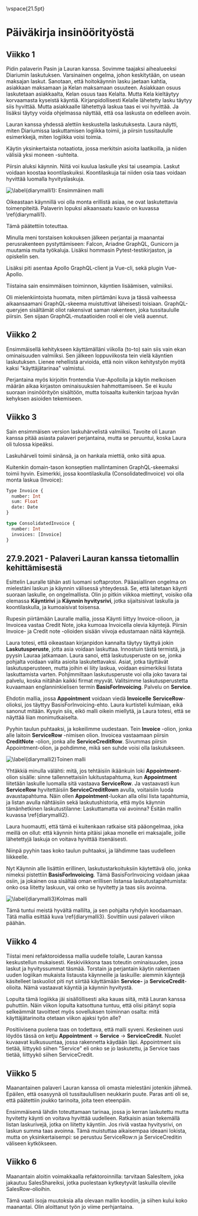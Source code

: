 \vspace{21.5pt}

# Päiväkirja insinöörityöstä

## Viikko 1
Pidin palaverin Pasin ja Lauran kanssa. Sovimme taajaksi aihealueeksi Diariumin laskutuksen.
Varsinainen ongelma, johon keskitytään, on usean maksajan laskut. Sanotaan, että hoitokäynnin lasku jaetaan kahtia, asiakkaan maksamaan ja Kelan maksamaan osuuteen. Asiakkaan osuus laskutetaan asiakkaalta, Kelan osuus taas Kelalta. Mutta Kela kieltäytyy korvaamasta kyseistä käyntiä. Kirjanpidollisesti Kelalle lähetetty lasku täytyy siis hyvittää. Mutta asiakkaalle lähetettyä laskua taas ei voi hyvittää. Ja lisäksi täytyy voida ohjelmassa näyttää, että osa laskusta on edelleen avoin.

Lauran kanssa yhdessä alettiin keskustella laskutuksesta. Laura näytti, miten Diariumissa laskuttamisen logiikka toimii, ja piirsin tussitaululle esimerkkejä, miten logiikka voisi toimia.

Käytin yksinkertaista notaatiota, jossa merkitsin asioita laatikoilla, ja niiden välisiä yksi moneen -suhteita.

Piirsin aluksi käynnin. Niitä voi kuulua laskulle yksi tai useampia. Laskut voidaan koostaa koontilaskuiksi. Koontilaskuja tai niiden osia taas voidaan hyvittää luomalla hyvityslaskuja.

![\label{diarymalli1}: Ensimmäinen malli](illustration/malli1.jpg)

Oikeastaan käynnillä voi olla monta erillistä asiaa, ne ovat laskutettavia toimenpiteitä. Palaverin lopuksi aikaansaatu kaavio on kuvassa \ref{diarymalli1}.


Tämä päätettiin toteuttaa.

Minulla meni torstaisen kokouksen jälkeen perjantai ja maanantai perusrakenteen pystyttämiseen: Falcon, Ariadne GraphQL, Gunicorn ja muutamia muita työkaluja. Lisäksi hommasin Pytest-testikirjaston, ja opiskelin sen.

Lisäksi piti asentaa Apollo GraphQL-client ja Vue-cli, sekä plugin Vue-Apollo.

Tiistaina sain ensimmäisen toiminnon, käyntien lisäämisen, valmiiksi.


Oli mielenkiintoista huomata, miten piirtämäni kuva ja tässä vaiheessa aikaansaamani GraphQL-skeema muistuttivat läheisesti toisiaan. GraphQL-queryjen sisältämät oliot rakensivat saman rakenteen, joka tussitaululle piirsin. Sen sijaan GraphQL-mutaatioiden rooli ei ole vielä auennut.

## Viikko 2
Ensimmäisellä kehitykseen käyttämälläni viikolla (to-to) sain siis vain ekan ominaisuuden valmiiksi.
Sen jälkeen loppuviikosta tein vielä käyntien laskutuksen. Lienee rehellistä arvioida, että noin viikon kehitystyön myötä kaksi "käyttäjätarinaa" valmistui.

Perjantaina myös kirjoitin frontendia Vue-Apollolla ja käytin melkoisen määrän aikaa kirjaston ominaisuuksien hahmottamiseen. Se ei kuulu suoraan insinöörityön sisältöön, mutta toisaalta kuitenkin tarjoaa hyvän kehyksen asioiden tekemiseen.

## Viikko 3

Sain ensimmäisen version laskuhärvelistä valmiiksi. Tavoite oli Lauran kanssa pitää asiasta palaveri perjantaina, mutta se peruuntui, koska Laura oli tulossa kipeäksi.

Laskuhärveli toimii sinänsä, ja on hankala miettiä, onko siitä apua.

Kuitenkin domain-tason konseptien mallintaminen GraphQL-skeemaksi toimii hyvin. Esimerkki, jossa koontilaskulla (ConsolidatedInvoice) voi olla monta laskua (Invoice):

```GraphQL
Type Invoice {
  number: Int
  sum: Float
  date: Date
}

type ConsolidatedInvoice {
  number: Int
  invoices: [Invoice]
}
```
## 27.9.2021 - Palaveri Lauran kanssa tietomallin kehittämisestä

Esittelin Lauralle tähän asti luomani softaproton. Pääasiallinen ongelma on mielestäni laskun ja käynnin välisessä yhteydessä. Se, että laitetaan käynti suoraan laskulle, on ongelmallista. Olin jo pitkin viikkoa miettinyt, voisiko olla olemassa **Käyntirivi** ja **Käynnin hyvitysrivi**, jotka sijaitsisivat laskulla ja koontilaskulla, ja kumoaisivat toisensa.

Rupesin piirtämään Lauralle mallia, jossa Käynti liittyy Invoice-olioon, ja Invoicea vastaa Credit Note, joka kumoaa Invoicella olevia käyntejä. Piirsin Invoice- ja Credit note -olioiden sisään viivoja edustamaan näitä käyntejä.

Laura totesi, että oikeastaan kirjanpidon kannalta täytyy täyttyä jokin **Laskutusperuste**, jotta asia voidaan laskuttaa. Innostuin tästä termistä, ja pyysin Lauraa jatkamaan. Laura sanoi, että laskutusperuste on se, jonka pohjalta voidaan valita asioita laskutettavaksi. Asiat, jotka täyttävät laskutusperusteen, mutta joihin ei liity laskua, voidaan esimerkiksi listata laskuttamista varten. Pohjimmiltaan laskutusperuste voi olla joko tavara tai palvelu, koska niitähän kaikki firmat myyvät. Valitsimme laskutusperustetta kuvaamaan englanninkielisen termin **BasisForInvoicing**. Palvelu on **Service**.

Ehdotin mallia, jossa **Appointment** voidaan viedä **Invoicelle** **ServiceRow**-olioksi, jos täyttyy BasisForInvoicing-ehto. Laura kurtisteli kulmiaan, eikä sanonut mitään. Kysyin siis, eikö malli oikein miellytä, ja Laura totesi, että se näyttää liian monimutkaiselta.

Pyyhin taulun puhtaaksi, ja kokeilimme uudestaan. Tein **Invoice** -olion, jonka alle laitoin **ServiceRow** -nimisen olion. Invoicea vastaamaan piirsin **CreditNote** -olion, jonka alle **ServiceCreditRow**. Sivummas piirsin Appointment-olion, ja pohdimme, mikä sen suhde voisi olla laskutukseen.

![\label{diarymalli2}Toinen malli](illustration/malli2.jpg)

Yhtäkkiä minulla välähti: mitä, jos tehtäisiin ikäänkuin loki **Appointment**-olion sisälle: sinne tallennettaisiin lukitustapahtuma, kun **Appointment** liitetään laskulle luomalla sitä vastaava **ServiceRow**. Ja vastaavasti kun **ServiceRow** hyvitettäisiin **ServiceCreditRown** avulla, voitaisiin luoda avaustapahtuma. Näin ollen **Appointment**-luokan alla olisi lista tapahtumia, ja listan avulla nähtäisiin sekä laskutushistoria, että myös käynnin tämänhetkinen laskutustilanne: Laskuttamatta vai avoinna? Esitän mallin kuvassa \ref{diarymalli2}.


Laura huomautti, että tämä ei kuitenkaan ratkaise sitä pääongelmaa, joka meillä on ollut: että käynnin hinta pitäisi jakaa monelle eri maksajalle, joille lähetettyjä laskuja on voitava hyvittää itsenäisesti.

Niinpä pyyhin taas koko taulun puhtaaksi, ja lähdimme taas uudelleen liikkeelle.

Nyt Käynnin alle lisättiin erillinen, laskutustarkoituksiin käytettävä olio, jonka nimeksi pistettiin **BasisForInvoicing**. Tämä BasisForInvoicing voidaan jakaa osiin, ja jokainen osa sisältää oman erillisen listansa laskutustapahtumista: onko osa liitetty laskuun, vai onko se hyvitetty ja taas siis avoinna.

![\label{diarymalli3}Kolmas malli](illustration/malli3.jpg)

Tämä tuntui meistä hyvältä mallilta, ja sen pohjalta ryhdyin koodaamaan. Tätä mallia esittää kuva \ref{diarymalli3}.
Sovittiin uusi palaveri viikon päähän.

## Viikko 4

Tiistai meni refaktoroidessa mallia uudelle tolalle, Lauran kanssa keskustellun mukaisesti.
Keskiviikkona taas toteutin ominaisuuden, jossa laskut ja hyvityssummat täsmää.
Torstain ja perjantain käytin rakentaen uuden logiikan mukaista listausta käynneille ja laskuille: aiemmin käyntejä käsitelleet laskuoliot piti nyt siirtää käyttämään **Service-** ja **ServiceCredit**-olioita. Nämä vastaavat käyntiä ja käynnin hyvitystä.

Lopulta tämä logiikka jäi sisällöllisesti aika kauas siitä, mitä Lauran kanssa puhuttiin. Näin viikon lopulta katsottuna tuntuu, että olisi pitänyt sopia selkeämmät tavoitteet myös sovelluksen toiminnan osalta: mitä käyttäjätarinoita otetaan viikon ajaksi työn alle?

Positiivisena puolena taas on todettava, että malli syveni. Keskeinen uusi löydös tässä on ketju **Appointment** -> **Service** -> **ServiceCredit**. Nuolet kuvaavat kulkusuuntaa, jossa rakennetta käydään läpi. Appointment siis tietää, liittyykö siihen "Service" eli onko se jo laskutettu, ja Service taas tietää, liittyykö siihen ServiceCredit.

## Viikko 5
Maanantainen palaveri Lauran kanssa oli omasta mielestäni jotenkin jähmeä. Epäilen, että osasyynä oli tussitaulullisen neukkarin puute. Paras anti oli se, että päätettiin joukko tarinoita, joita teen eteenpäin.

Ensimmäisenä lähdin toteuttamaan tarinaa, jossa jo kerran laskutettu mutta hyvitetty käynti on voitava hyvittää uudelleen. Ratkaisin asian tekemällä listan laskurivejä, jotka on liitetty käyntiin. Jos riviä vastaa hyvitysrivi, on laskun summa taas avoinna. Tämä muistuttaa aikaisempaa ideaani lokista, mutta on yksinkertaisempi: se perustuu ServiceRow:n ja ServiceCreditin väliseen kytkökseen.

## Viikko 6

Maanantain aloitin voimakkaalla refaktoroinnilla: tarvitaan SalesItem, joka jakautuu SalesShareiksi, jotka puolestaan kytkeytyvät laskuilla oleville SalesRow-olioihin.

Tämä vaatii isoja muutoksia alla olevaan mallin koodiin, ja siihen kului koko maanantai. Olin aloittanut työn jo viime perhjantaina.
